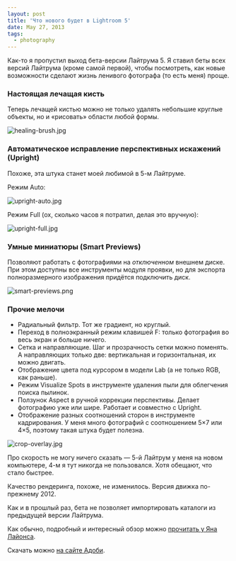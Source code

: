```yaml
---
layout: post
title: 'Что нового будет в Lightroom 5'
date: May 27, 2013
tags:
  - photography
---
```


Как-то я пропустил выход бета-версии Лайтрума 5. Я ставил беты всех версий Лайтрума (кроме самой первой), чтобы посмотреть, как новые возможности сделают жизнь ленивого фотографа (то есть меня) проще.

### Настоящая лечащая кисть

Теперь лечащей кистью можно не только удалять небольшие круглые объекты, но и «рисовать» области любой формы.

![healing-brush.jpg](upload://healing-brush.jpg)

### Автоматическое исправление перспективных искажений (Upright)

Похоже, эта штука станет моей любимой в 5-м Лайтруме.

Режим Auto:

![upright-auto.jpg](upload://upright-auto.jpg)

Режим Full (ох, сколько часов я потратил, делая это вручную):

![upright-full.jpg](upload://upright-full.jpg)

### Умные миниатюры (Smart Previews)

Позволяют работать с фотографиями на *отключенном* внешнем диске. При этом доступны все инструменты модуля проявки, но для экспорта полноразмерного изображения придётся подключить диск.

![smart-previews.png](upload://smart-previews.png)

### Прочие мелочи

- Радиальный фильтр. Тот же градиент, но круглый.
- Переход в полноэкранный режим клавишей F: только фотография во весь экран и больше ничего.
- Сетка и направляющие. Шаг и прозрачность сетки можно поменять. А направляющих только две: вертикальная и горизонтальная, их можно двигать.
- Отображение цвета под курсором в модели Lab (а не только RGB, как раньше).
- Режим Visualize Spots в инструменте удаления пыли для облегчения поиска пылинок.
- Ползунок Aspect в ручной коррекции перспективы. Делает фотографию уже или шире. Работает и совместно с Upright.
- Отображение разных соотношений сторон в инструменте кадрирования. У меня много фотографий с соотношением 5×7 или 4×5, поэтому такая штука будет полезна.

![crop-overlay.jpg](upload://crop-overlay.jpg)

Про скорость не могу ничего сказать — 5-й Лайтрум у меня на новом компьютере, 4-м я тут никогда не пользовался. Хотя обещают, что стало быстрее.

Качество рендеринга, похоже, не изменилось. Версия движка по-прежнему 2012.

Как и в прошлый раз, бета не позволяет импортировать каталоги из предыдущей версии Лайтрума.

Как обычно, подробный и интересный обзор можно [прочитать у Яна Лайонса](http://www.computer-darkroom.com/lr5_beta_preview/lr5-preview-1.htm).

Скачать можно [на сайте Адоби](http://labs.adobe.com/technologies/lightroom5/).
